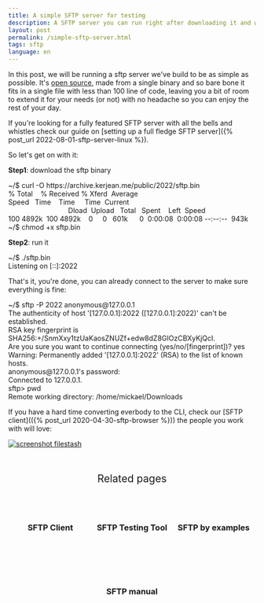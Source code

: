 ```yaml
---
title: A simple SFTP server for testing
description: A SFTP server you can run right after downloading it and without configuration
layout: post
permalink: /simple-sftp-server.html
tags: sftp
language: en
---
```


In this post, we will be running a sftp server we've build to be as simple as possible. It's [open source](https://gist.github.com/mickael-kerjean/4d5aa508d45df5e1bfacb14432b83e62), made from a single binary and so bare bone it fits in a single file with less than 100 line of code, leaving you a bit of room to extend it for your needs (or not) with no headache so you can enjoy the rest of your day.

If you're looking for a fully featured SFTP server with all the bells and whistles check our guide on [setting up a full fledge SFTP server]({% post_url 2022-08-01-sftp-server-linux %}).

So let's get on with it:

**Step1**: download the sftp binary
<div class="terminal">
<span class="prompt">~/$ </span>curl -O https://archive.kerjean.me/public/2022/sftp.bin<br>
<span class="stdout">
  % Total&nbsp;&nbsp;&nbsp;&nbsp;% Received % Xferd&nbsp;&nbsp;Average Speed&nbsp;&nbsp;&nbsp;Time&nbsp;&nbsp;&nbsp;&nbsp;Time&nbsp;&nbsp;&nbsp;&nbsp;&nbsp;Time&nbsp;&nbsp;Current<br/>
&nbsp;&nbsp;&nbsp;&nbsp;&nbsp;&nbsp;&nbsp;&nbsp;&nbsp;&nbsp;&nbsp;&nbsp;&nbsp;&nbsp;&nbsp;&nbsp;&nbsp;&nbsp;&nbsp;&nbsp;&nbsp;&nbsp;&nbsp;&nbsp;&nbsp;&nbsp;&nbsp;&nbsp;&nbsp;&nbsp;
Dload&nbsp;&nbsp;Upload&nbsp;&nbsp;&nbsp;Total&nbsp;&nbsp;&nbsp;Spent&nbsp;&nbsp;&nbsp;&nbsp;Left&nbsp;&nbsp;Speed<br/>
100 4892k&nbsp;&nbsp;100 4892k&nbsp;&nbsp;&nbsp;&nbsp;0&nbsp;&nbsp;&nbsp;&nbsp;&nbsp;0&nbsp;&nbsp;&nbsp;601k&nbsp;&nbsp;&nbsp;&nbsp;&nbsp;&nbsp;0&nbsp;&nbsp;0:00:08&nbsp;&nbsp;0:00:08 --:--:--&nbsp;&nbsp;943k<br/>
</span>
<span class="prompt">~/$ </span>chmod +x sftp.bin<br>
</div>

**Step2**: run it
<div class="terminal">
<span class="prompt">~/$ </span>./sftp.bin<br>
<span class="stdout">
Listening on [::]:2022
</span>
</div>


That's it, you're done, you can already connect to the server to make sure everything is fine:
<div class="terminal">
<span class="prompt">~/$ </span>sftp -P 2022 anonymous@127.0.0.1<br>
<span class="stdout">
The authenticity of host '[127.0.0.1]:2022 ([127.0.0.1]:2022)' can't be established.<br>
RSA key fingerprint is SHA256:+/SnmXxy1tzUaKaosZNUZf+edw8dZ8GIOzCBXyKjQcI.<br>
Are you sure you want to continue connecting (yes/no/[fingerprint])? </span>yes<span class="stdout"><br>
Warning: Permanently added '[127.0.0.1]:2022' (RSA) to the list of known hosts.<br>
anonymous@127.0.0.1's password: <br>
Connected to 127.0.0.1.<br>
</span>
<span class="prompt">sftp> </span>pwd<br>
<span class="stdout">
Remote working directory: /home/mickael/Downloads<br/>
</span>
</div>

If you have a hard time converting everbody to the CLI, check our [SFTP client](({% post_url 2020-04-30-sftp-browser %})) the people you work with will love:

<a href="{% post_url 2020-04-30-sftp-browser %}"><img alt="screenshot filestash" src="/img/screenshots/viewerpage.png" class="fancy"></a>

<div class="related">
    <div class="title">
        Related pages<br>
        <img src="https://mickael.kerjean.me/assets/img/arrow_bottom.png"/>
    </div>
    <div class="related_content">
        <a href="{% post_url 2020-04-30-sftp-browser %}"><h3 class="no-anchor">SFTP Client</h3></a><a href="{% post_url 2020-08-31-sftp-online-test %}"><h3 class="no-anchor">SFTP Testing Tool</h3></a><a href="{% post_url 2020-07-01-sftp-example %}"><h3 class="no-anchor">SFTP by examples</h3></a><a href="{% post_url 2020-07-02-man-sftp %}"><h3 class="no-anchor">SFTP manual</h3></a>
    </div>
</div>
<style>
 .related{ text-align:center;margin-top:50px;}
 .related .title{
     font-size: 1.5em;
     margin-top: 30px;
 }
 .related .title img{
     animation: bounce 1s infinite alternate;
     width: 16px;
     height: 17px;
 }
 .related .related_content { margin-top:5px; }
 .related .related_content h3 {
     background: var(--bg-color);
     padding: 50px 0;
     border-radius: 5px;
     margin: 0!important;
 }
 .related .related_content a{
     display: inline-block;
     width: calc(33% - 10px);
     padding: 5px;
     text-decoration: none!important;
 }
 .related .related_content a:hover{
     transform: scale(1.1);
     transition: ease 0.3s transform;
 }
 .related .related_content a:hover h3{
     background: var(--emphasis-primary);
     transition: ease 0.3s background;
 }

 @media only screen and (max-width: 550px) {
     .related .related_content a{ width: 100%; }
 }
 @keyframes bounce {
     from {
         transform: translate3d(0,0,0);
     }
     to {
         transform: translate3d(0,-8px,0);
     }
 }
</style>


